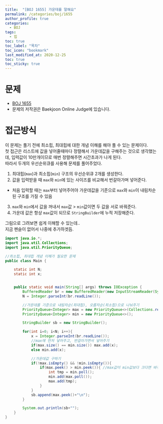 ```yaml
---
title:  "[BOJ 1655] 가운데를 말해요"
permalink: /categories/boj/1655
author_profile: true
categories:
  - BOJ
tags:
  - 힙
toc: true
toc_label: "목차"
toc_icon: "bookmark"
last_modified_at: 2020-12-25
toc: true
toc_sticky: true
---
```


# 문제
- [BOJ 1655](https://www.acmicpc.net/problem/1655)
- 문제의 저작권은 Baekjoon Online Judge에 있습니다.  

# 접근방식
이 문제는 풀기 전에 최소힙, 최대힙에 대한 개념 이해를 해야 풀 수 있는 문제이다.  
첫 접근은 리스트에 값을 넣어줄때마다 정렬해서 가운데값을 구해주는 것으로 생각했는데, 입력값이 10만개이므로 매번 정렬해주면 시간초과가 나게 된다.    
따라서 두개의 우선순위큐를 사용해 문제를 풀어주었다.  
1. 최대힙(`max`)과 최소힙(`min`) 구조의 우선순위큐 2개를 생성한다.  
2. 값을 입력받을 때 `max`와 `min`에 있는 사이즈를 비교해서 번갈아가며 넣어준다.  
- 처음 입력할 때는 `max`부터 넣어주어야 가운데값을 기준으로 `max`와 `min`이 내림차순된 구조를 가질 수 있음  
3. `max`와 `min`에서 값을 꺼내서 `max`값 > `min`값이면 두 값을 서로 바꿔준다.  
4. 가운데 값은 항상 `max`값이 되므로 `StringBuilder`에 누적 저장해준다.  

그림으로 그려보면 쉽게 이해할 수 있는데..  
지금 펜슬이 없어서 나중에 추가하겟듬.  

```java
import java.io.*;
import java.util.Collections;
import java.util.PriorityQueue;

//최소힙, 최대힙 개념 이해가 필요한 문제
public class Main {

    static int N;
    static int x;


    public static void main(String[] args) throws IOException {
        BufferedReader br = new BufferedReader(new InputStreamReader(System.in));
        N = Integer.parseInt(br.readLine());

        //가운데를 기준으로 내림차순(최대힙), 오름차순(최소힙)으로 나눠주기
        PriorityQueue<Integer> max = new PriorityQueue<>(Collections.reverseOrder());
        PriorityQueue<Integer> min = new PriorityQueue<>();

        StringBuilder sb = new StringBuilder();

        for(int i=0; i<N; i++){
            x = Integer.parseInt(br.readLine());
            //max에 먼저 넣어주고, 번걸아가면서 넣어주기
            if(max.size() == min.size()) max.add(x);
            else min.add(x);

            //가운데값 구하기
            if(!max.isEmpty() && !min.isEmpty()){
                if(max.peek() > min.peek()){ //max값이 min값보다 크다면 바꿔줘야함
                    int tmp = min.poll();
                    min.add(max.poll());
                    max.add(tmp);
                }
            }
            sb.append(max.peek()+"\n");
        }

        System.out.println(sb+"");
    }
}
```  
